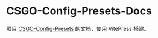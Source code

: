 # CSGO-Config-Presets-Docs

项目 [CSGO-Config-Presets](https://github.com/Purple-CSGO/CSGO-Config-Presets) 的文档，使用 VitePress 搭建。